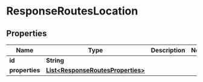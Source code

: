 

# ResponseRoutesLocation


## Properties

Name | Type | Description | Notes
------------ | ------------- | ------------- | -------------
**id** | **String** |  | 
**properties** | [**List&lt;ResponseRoutesProperties&gt;**](ResponseRoutesProperties.md) |  | 



